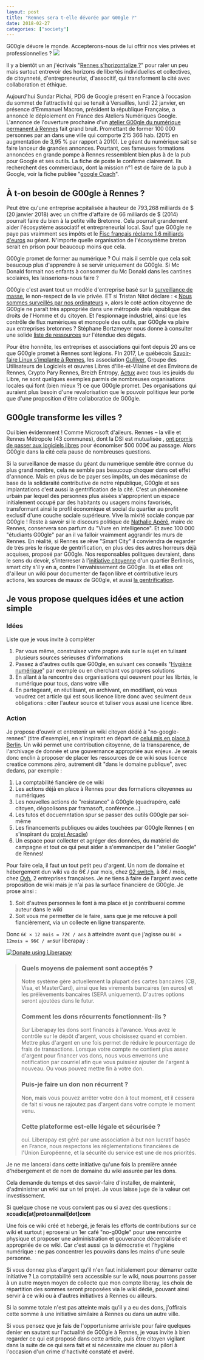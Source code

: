 ```yaml
---
layout: post
title: "Rennes sera t-elle dévorée par G00gle ?"
date: 2018-02-27
categories: ["society"]
---
```

G00gle dévore le monde. Accepterons-nous de lui offrir nos vies privées et professionnelles ?
![](https://framapic.org/UOK2Uq1uksEg/dqpLJCU2NBu7)

Il y a bientôt un an j'écrivais "[Rennes s'horizontalize ?](https://xavcc.github.io/hsociety/2017/02/18/horizontal_rennes.html)" pour raler un peu mais surtout entrevoir des horizons de libertés individuelles et collectives, de citoynneté, d'entrepreneuriat, d'associtif, qui transforment la cité avec collaboration et éthique.

Aujourd'hui Sundar Pichai, PDG de Google présent en France à l’occasion du sommet de l’attractivité qui se tenait à Versailles, lundi 22 janvier, en présence d’Emmanuel Macron, président la république Française, a annoncé le déploiement en France des Ateliers Numériques Google.
L'annonce de l'ouverture prochaine d'un [atelier G00gle du numérique permanent à Rennes](https://www.ouest-france.fr/bretagne/rennes-35000/google-va-ouvrir-son-premier-atelier-du-numerique-permanent-rennes-5515044) fait grand bruit. Promettant de former 100 000 personnes par an dans une ville qui comporte 215 366 hab. (2015 en augmentation de 3,95 % par rapport à 2010). Le géant du numérique sait se faire lanceur de grandes annonces. Pourtant, ces fameuses formations annoncées en grande pompe à Rennes ressemblent bien plus à de la pub pour Google et ses outils. La fiche de poste le confirme clairement. Ils recherchent des commerciaux, dont la mission n°1 est de faire de la pub à Google, voir la fiche publiée "[google Coach](https://www.linkedin.com/jobs/view/456479600/)".

## À t-on besoin de G00gle à Rennes ?

Peut être qu'une entreprise acpitalisée à hauteur de 793,268 milliards de $ (20 janvier 2018) avec un chiffre d'affaire de 66 milliards de $ (2014) pourrait faire du bien à la petite ville Bretonne. Cela pourrait grandement aider l'écosystème associatif et entrepreneurial local. Sauf que G00gle ne paye pas vraimment ses impôts et le [Fisc français réclame 1,6 milliards d'euros](http://www.huffingtonpost.fr/2016/02/24/google-impots-france-16-milliards-d-euros_n_9307458.html) au géant. N'importe quelle organisation de l'écosystème breton serait en prison pour beaucoup moins que cela. 

G00gle promet de former au numérique ? Oui mais il semble que cela soit beaucoup plus d'apprendre à se servir uniquement de G00gle. Si Mc Donald formait nos enfants à consommer du Mc Donald dans les cantines scolaires, les laisserions-nous faire ?

G00gle c'est avant tout un modèle d'entreprise basé sur la [surveillance de masse](https://wiki.fuckoffgoogle.de/index.php?title=GoogleAndMassSurveillance), le non-respect de la vie privée. ET si Tristan Nitot déclare : « [Nous sommes surveillés par nos ordinateurs](https://reporterre.net/Tristan-Nitot-Nous-sommes-surveilles-par-nos-ordinateurs) », alors le coté action citoyenne de G00gle ne paraît très appropriée dans une métropole dela république des droits de l'Homme et du citoyen. Et l'espionnage industriel, ainsi que les contrôle de flux numériques et monopole des outils, par G00gle va plaire aux entreprises bretonnes ? Stéphane Bortzmeyer nous donne à consulter une solide [liste de ressources](http://www.bortzmeyer.org/search?pattern=google) sur l'étendue des dégats.

Pour être honnête, les entreprises et associations qui font depuis 20 ans ce que G00gle promet à Rennes sont légions. FIn 2017, Le québécois [Savoir-faire Linux s’implante à Rennes](https://www.ouest-france.fr/bretagne/rennes-35000/numerique-le-quebecois-savoir-faire-linux-s-implante-rennes-5409212), les association [Gulliver](http://www.gulliver.eu.org/), Groupe des Utilisateurs de Logiciels et œuvres Libres d'Ille-et-Vilaine et des Environs de Rennes, Crypto Pary Rennes, Breizh Entropy, [Actux](http://actux.eu.org/) avec tous les jeuids du Libre, ne sont quelques exemples parmis de nombreuses organisations locales qui font (bien mieux ?) ce que G00gle promet. Des organisations qui auraient plus besoin d'une revalorisation que le pouvoir politique leur porte que d'une proposition d'être collaboratice de G00gle.

## G00gle transforme les villes ?

Oui bien évidemment ! Comme Microsoft d'aileurs. Rennes – la ville et Rennes Métropole (43 communes), dont la DSI est mutualisée , [ont promis de passer aux logiciels libres](http://www.zdnet.fr/blogs/l-esprit-libre/rennes-passe-au-logiciel-libre-en-commencant-par-la-messagerie-39857520.htm) pour économiser 500 000€ au passage. Alors G00gle dans la cité cela pause de nombreuses questions.

Si la surveillance de masse du géant du numérique semble être connue du plus grand nombre, cela ne semble pas beaucoup choquer dans cet effet d'annonce. Mais en pkus de be payer ses impôts, un des mécanimse de base de la solidaraité contributive de notre république, G00gle et ses implantations c'est aussi la gentrification de la cité. C'est un phénomène urbain par lequel des personnes plus aisées s'approprient un espace initialement occupé par des habitants ou usagers moins favorisés, transformant ainsi le profil économique et social du quartier au profit exclusif d'une couche sociale supérieure. Vive la mixité sociale conçue par G00gle ! Reste à savoir si le discours politique de [Nathalie Apéré](https://fr.wikipedia.org/wiki/Nathalie_App%C3%A9r%C3%A9), maire de Rennes, conservera son parfum du "Vivre en intelligence". Et avec 100 000 "étudiants G00gle" par an il va falloir vraimment aggrandir les murs de Rennes. 
En réalité, si Rennes se rêve "Smart City" il conviendra de regarder de très près le risque de gentrification, en plus des des autres horreurs déjà acquises, proposé par G00gle. Nos responsables politques devraient, dans le sens du devoir, s'interreser à l'[initiative citoyenne](https://fuckoffgoogle.de/) d'un quartier Berlinois, smart city s'il y en a, contre l'envahissement de G00gle.
Ils et elles ont d'ailleur un wiki pour documenter de façon libre et contributive leurs actions, les sources de mausx de G00gle, et aussi [la gentrification](https://wiki.fuckoffgoogle.de/index.php?title=GoogleAndGentrification).

## Je vous propose quelques idées et une action simple

### Idées 
Liste que je vous invite à compléter 

1. Par vous même, construisez votre propre avis sur le sujet en tulisant plusieurs sources sérieuses d'informations
2. Passez à d'autres outils que G00gle, en suivant ces conseils "[Hygiène numérique](https://xavcc.github.io/hsociety/2018/01/08/hygiene-numerique.html)" par exemple ou en cherchant vos propres solutions
3. En allant à la rencontre des organisations qui oeuvrent pour les librtés, le numérique pour tous, dans votre ville
4. En partegeant, en réutilisant, en archivant, en modifiant, où vous voudrez cet article qui est sous licence libre donc avec seulment deux obligations : citer l'auteur source et tuliser vous aussi une licence libre.

### Action

Je propose d'ouvrir et entretenir un wiki citoyen dédié à "no-google-rennes" (titre d'exemple),  en s'inspirant en départ de [celui mis en place à Berlin](https://wiki.fuckoffgoogle.de/index.php?title=Main_Page). Un wiki permet une contribution citoyenne, de la transparence, de l'archivage de donnée et une gouvernance appropriée aux enjeux. Je serais donc enclin à proposer de placer les ressources de ce wiki sous licence creatice commons zéro, autrement dit "dans le domaine publique", avec dedans, par exemple :
1. La comptabilité fiancière de ce wiki
2. Les actions déjà en place à Rennes pour des formations citoyennes au numériques
3. Les nouvelles actions de "resistance" à G00gle (quadrapéro, café citoyen, dégoolisons par framasoft, conférence...)
4. Les tutos et docuemntation spur se passer des outils G00gle par soi-même
5. Les financements publiques ou aides touchées par G00gle Rennes ( en s'inspirant du [projet Arcadie](https://projetarcadie.com/))
6. Un espace pour collecter et agréger des données, du matériel de campagne et tout ce qui peut aider à s'emmanciper de l "atelier Google" de Rennes!

Pour faire cela, il faut un tout petit peu d'argent. Un nom de domaine et hébergement dun wiki va de 6€ / par mois, chez [02 switch](https://www.o2switch.fr), à 8€ / mois, chez [Ovh](https://www.ovh.com/fr), 2 entreprises françaises.
Je ne tiens à faire de l'argent avec cette proposition de wiki mais je n'ai pas la surface financière de G00gle. Je prose ainsi :

1. Soit d'autres personnes le font à ma place et je contribuerai comme auteur dans le wiki
2. Soit vous me permetter de le faire, sans que je me retouve à poil fiancièrement, via un collecte en ligne transparente.

Donc `6€ × 12 mois = 72€ / ans` à atteindre avant que j'agisse ou `8€ × 12mois = 96€ / an`sur liberapay :

<noscript><a href="https://liberapay.com/Xav.CC/donate"><img alt="Donate using Liberapay" src="https://liberapay.com/assets/widgets/donate.svg"></a></noscript>

> ### Quels moyens de paiement sont acceptés ?
> Notre système gère actuellement la plupart des cartes bancaires (CB, Visa, et MasterCard), ainsi que les virements bancaires (en euros) et les prélèvements bancaires (SEPA uniquement). D'autres options seront ajoutées dans le futur.
> ### Comment les dons récurrents fonctionnent-ils ?
> Sur Liberapay les dons sont financés à l'avance. Vous avez le contrôle sur le dépôt d'argent, vous choisissez quand et combien. Mettre plus d'argent en une fois permet de réduire le pourcentage de frais de transactions.
Lorsque votre compte ne contient plus assez d'argent pour financer vos dons, nous vous enverrons une notification par courriel afin que vous puissiez ajouter de l'argent à nouveau. Ou vous pouvez mettre fin à votre don.
> ### Puis-je faire un don non récurrent ?
> Non, mais vous pouvez arrêter votre don à tout moment, et il cessera de fait si vous ne rajoutez pas d'argent dans votre compte le moment venu.
> ### Cette plateforme est-elle légale et sécurisée ?
> oui. Liberapay est géré par une association à but non lucratif basée en France, nous respectons les réglementations financières de l'Union Européenne, et la sécurité du service est une de nos priorités.

Je ne me lancerai dans cette initiative qu'une fois la première année d'hébergement et de nom de domaine du wiki assurée  par les dons.

Cela demande du temps et des savoir-faire d'installer, de maintenir, d'administrer un wiki sur un tel projet. Je vous laisse juge de la valeur cet investissement.

Si quelque chose ne vous convient pas ou si avez des questions : **xcoadic[at]protoanmail[dot]com**

Une fois ce wiki créé et hebergé, je ferais les efforts de contributions sur ce wiki et surtout j eproserai un 1er café "no-g00gle" pour une rencontre physique et proposer une administration et gouverance décentralisée et appropriée de ce wiki. Car c'est aussi ça la démocratie et l'hygiène numérique : ne pas concentrer les pouvoirs dans les mains d'une seule personne.

Si vous donnez plus d'argent qu'il n'en faut initialement pour démarrer cette initiative ?
La comptabilité sera accessible sur le wiki, nous pourrons passer à un autre moyen moyen de collecte que mon compte liberay, les choix de répartition des sommes seront proposées via le wiki dédié, pouvant ainsi servir à ce wiki ou à d'autres initiatives à Rennes ou ailleurs.

Si la somme totale n'est pas atteinte mais qu'il y a eu des dons, j'offirais cette somme à une initiative similaire à Rennes ou dans un autre ville. 

Si vous pensez que je fais de l'opportunisme arriviste pour faire quelques denier en sautant sur l'actualité de G00gle à Rennes, je vous invite à bien regarder ce qui est proposé dans cette article, puis être citoyen vigilant dans la suite de ce qui sera fait et si nécessaire me clouer au pilori à l'occasion d'un crime d'hactivité constaté et avéré.
